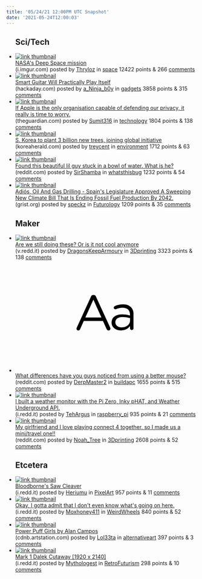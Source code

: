 ```yaml
---
title: '05/24/21 12:00PM UTC Snapshot'
date: '2021-05-24T12:00:03'
---
```

<ul>
<h2>Sci/Tech</h2>

<li><a href='https://i.imgur.com/hSfikhY.jpg'><img src='https://b.thumbs.redditmedia.com/NXDrx2JGXyNmmsEPbo5Xs7AL5vhRMwZAxIeCtEBLAQc.jpg' alt='link thumbnail'></a><div><div class='linkTitle'><a href='https://i.imgur.com/hSfikhY.jpg'>NASA's Deep Space mission</a></div>(i.imgur.com) posted by <a href='https://www.reddit.com/user/Thryloz'>Thryloz</a> in <a href='https://www.reddit.com/r/space'>space</a> 12422 points & 266 <a href='https://www.reddit.com/r/space/comments/njisx2/nasas_deep_space_mission/'>comments</a></div></li>

<li><a href='https://hackaday.com/2021/05/23/smart-guitar-will-practically-play-itself/'><img src='https://b.thumbs.redditmedia.com/ZDLttWPkyJqGxp01tinhaGIMpc_sIh1qKpNUVudcx7k.jpg' alt='link thumbnail'></a><div><div class='linkTitle'><a href='https://hackaday.com/2021/05/23/smart-guitar-will-practically-play-itself/'>Smart Guitar Will Practically Play Itself</a></div>(hackaday.com) posted by <a href='https://www.reddit.com/user/a_Ninja_b0y'>a_Ninja_b0y</a> in <a href='https://www.reddit.com/r/gadgets'>gadgets</a> 3858 points & 315 <a href='https://www.reddit.com/r/gadgets/comments/njakdx/smart_guitar_will_practically_play_itself/'>comments</a></div></li>

<li><a href='https://www.theguardian.com/commentisfree/2021/may/22/if-apple-is-the-only-organisation-capable-of-defending-our-privacy-it-really-is-time-to-worry'><img src='https://a.thumbs.redditmedia.com/HLPHVqSfsj86Aymk1_2NJl_2fnHktBoMCT7g-EVzpc4.jpg' alt='link thumbnail'></a><div><div class='linkTitle'><a href='https://www.theguardian.com/commentisfree/2021/may/22/if-apple-is-the-only-organisation-capable-of-defending-our-privacy-it-really-is-time-to-worry'>If Apple is the only organisation capable of defending our privacy, it really is time to worry.</a></div>(theguardian.com) posted by <a href='https://www.reddit.com/user/Sumit316'>Sumit316</a> in <a href='https://www.reddit.com/r/technology'>technology</a> 1804 points & 138 <a href='https://www.reddit.com/r/technology/comments/njtoox/if_apple_is_the_only_organisation_capable_of/'>comments</a></div></li>

<li><a href='http://www.koreaherald.com/view.php?ud=20210523000210'><img src='https://b.thumbs.redditmedia.com/FTWRtPfGEaeNzMlIlVGkpsCDu4L3kCJsr6SSmGlgdUU.jpg' alt='link thumbnail'></a><div><div class='linkTitle'><a href='http://www.koreaherald.com/view.php?ud=20210523000210'>S. Korea to plant 3 billion new trees, joining global initiative</a></div>(koreaherald.com) posted by <a href='https://www.reddit.com/user/treycent'>treycent</a> in <a href='https://www.reddit.com/r/environment'>environment</a> 1712 points & 63 <a href='https://www.reddit.com/r/environment/comments/nj6xnl/s_korea_to_plant_3_billion_new_trees_joining/'>comments</a></div></li>

<li><a href='https://www.reddit.com/gallery/njf3lk'><img src='https://a.thumbs.redditmedia.com/8Px2uLhVkybeAqXr4dQ_46B1G3G1-q0uzELouVJeP50.jpg' alt='link thumbnail'></a><div><div class='linkTitle'><a href='https://www.reddit.com/gallery/njf3lk'>Found this beautiful lil guy stuck in a bowl of water. What is he?</a></div>(reddit.com) posted by <a href='https://www.reddit.com/user/SirShamba'>SirShamba</a> in <a href='https://www.reddit.com/r/whatsthisbug'>whatsthisbug</a> 1232 points & 54 <a href='https://www.reddit.com/r/whatsthisbug/comments/njf3lk/found_this_beautiful_lil_guy_stuck_in_a_bowl_of/'>comments</a></div></li>

<li><a href='https://grist.org/beacon/adios-oil-and-gas-drilling/'><img src='https://b.thumbs.redditmedia.com/jtLFJ6Z4YRUNTmb8VkPcFj1963V7eTxESpkvV4NjzFE.jpg' alt='link thumbnail'></a><div><div class='linkTitle'><a href='https://grist.org/beacon/adios-oil-and-gas-drilling/'>Adiós, Oil And Gas Drilling - Spain's Legislature Approved A Sweeping New Climate Bill That Is Ending Fossil Fuel Production By 2042.</a></div>(grist.org) posted by <a href='https://www.reddit.com/user/speckz'>speckz</a> in <a href='https://www.reddit.com/r/Futurology'>Futurology</a> 1209 points & 35 <a href='https://www.reddit.com/r/Futurology/comments/nj9lwt/adiós_oil_and_gas_drilling_spains_legislature/'>comments</a></div></li>

<h2>Maker</h2>

<li><a href='https://v.redd.it/rku64qv7aw071'><img src='https://b.thumbs.redditmedia.com/A4mvaj_e8aPj6M5eyF_fFB8zK9dLgNqFCwYqaYrbdtQ.jpg' alt='link thumbnail'></a><div><div class='linkTitle'><a href='https://v.redd.it/rku64qv7aw071'>Are we still doing these? Or is it not cool anymore</a></div>(v.redd.it) posted by <a href='https://www.reddit.com/user/DragonsKeepArmoury'>DragonsKeepArmoury</a> in <a href='https://www.reddit.com/r/3Dprinting'>3Dprinting</a> 3323 points & 138 <a href='https://www.reddit.com/r/3Dprinting/comments/njaywr/are_we_still_doing_these_or_is_it_not_cool_anymore/'>comments</a></div></li>

<li><a href='https://www.reddit.com/r/buildapc/comments/njcrc2/what_differences_have_you_guys_noticed_from_using/'><svg version='1.1' viewBox='-34 -12 104 64' preserveAspectRatio='xMidYMid slice' xmlns='http://www.w3.org/2000/svg' xmlns:xlink='http://www.w3.org/1999/xlink'>
    <title>text link thumbnail</title>
    <path d='M12.19,8.84a1.45,1.45,0,0,0-1.4-1h-.12a1.46,1.46,0,0,0-1.42,1L1.14,26.56a1.29,1.29,0,0,0-.14.59,1,1,0,0,0,1,1,1.12,1.12,0,0,0,1.08-.77l2.08-4.65h11l2.08,4.59a1.24,1.24,0,0,0,1.12.83,1.08,1.08,0,0,0,1.08-1.08,1.64,1.64,0,0,0-.14-.57ZM6.08,20.71l4.59-10.22,4.6,10.22Z'>
    </path>
    <path d='M32.24,14.78A6.35,6.35,0,0,0,27.6,13.2a11.36,11.36,0,0,0-4.7,1,1,1,0,0,0-.58.89,1,1,0,0,0,.94.92,1.23,1.23,0,0,0,.39-.08,8.87,8.87,0,0,1,3.72-.81c2.7,0,4.28,1.33,4.28,3.92v.5a15.29,15.29,0,0,0-4.42-.61c-3.64,0-6.14,1.61-6.14,4.64v.05c0,2.95,2.7,4.48,5.37,4.48a6.29,6.29,0,0,0,5.19-2.48V26.9a1,1,0,0,0,1,1,1,1,0,0,0,1-1.06V19A5.71,5.71,0,0,0,32.24,14.78Zm-.56,7.7c0,2.28-2.17,3.89-4.81,3.89-1.94,0-3.61-1.06-3.61-2.86v-.06c0-1.8,1.5-3,4.2-3a15.2,15.2,0,0,1,4.22.61Z'>
    </path>
    </svg></a><div><div class='linkTitle'><a href='https://www.reddit.com/r/buildapc/comments/njcrc2/what_differences_have_you_guys_noticed_from_using/'>What differences have you guys noticed from using a better mouse?</a></div>(reddit.com) posted by <a href='https://www.reddit.com/user/DerpMaster2'>DerpMaster2</a> in <a href='https://www.reddit.com/r/buildapc'>buildapc</a> 1655 points & 515 <a href='https://www.reddit.com/r/buildapc/comments/njcrc2/what_differences_have_you_guys_noticed_from_using/'>comments</a></div></li>

<li><a href='https://i.redd.it/tfp1fly7cz071.jpg'><img src='https://b.thumbs.redditmedia.com/CgKIBHHCege1N5rZKIQ14REHkn5_FWWk-Sl3qXfMoSo.jpg' alt='link thumbnail'></a><div><div class='linkTitle'><a href='https://i.redd.it/tfp1fly7cz071.jpg'>I built a weather monitor with the Pi Zero, Inky pHAT, and Weather Underground API.</a></div>(i.redd.it) posted by <a href='https://www.reddit.com/user/TehArgus'>TehArgus</a> in <a href='https://www.reddit.com/r/raspberry_pi'>raspberry_pi</a> 935 points & 21 <a href='https://www.reddit.com/r/raspberry_pi/comments/njniis/i_built_a_weather_monitor_with_the_pi_zero_inky/'>comments</a></div></li>

<li><a href='https://www.reddit.com/gallery/njkj6u'><img src='https://b.thumbs.redditmedia.com/TW2iOQ80G4ZcpHUPqLzhhVxnTdG6f0K5Jq4hgjYVjMM.jpg' alt='link thumbnail'></a><div><div class='linkTitle'><a href='https://www.reddit.com/gallery/njkj6u'>My girlfriend and I love playing connect 4 together, so I made us a mini/travel one!!</a></div>(reddit.com) posted by <a href='https://www.reddit.com/user/Noah_Tree'>Noah_Tree</a> in <a href='https://www.reddit.com/r/3Dprinting'>3Dprinting</a> 2608 points & 52 <a href='https://www.reddit.com/r/3Dprinting/comments/njkj6u/my_girlfriend_and_i_love_playing_connect_4/'>comments</a></div></li>

<h2>Etcetera</h2>

<li><a href='https://i.redd.it/3f2885eeow071.png'><img src='https://b.thumbs.redditmedia.com/50uM4MtMkcv990SlGTAvDCt3oSMo1TOZGFELefN2IUM.jpg' alt='link thumbnail'></a><div><div class='linkTitle'><a href='https://i.redd.it/3f2885eeow071.png'>Bloodborne's Saw Cleaver</a></div>(i.redd.it) posted by <a href='https://www.reddit.com/user/Heriumu'>Heriumu</a> in <a href='https://www.reddit.com/r/PixelArt'>PixelArt</a> 957 points & 11 <a href='https://www.reddit.com/r/PixelArt/comments/njcmdg/bloodbornes_saw_cleaver/'>comments</a></div></li>

<li><a href='https://i.redd.it/zefuzp9y3z071.jpg'><img src='https://b.thumbs.redditmedia.com/HHTNWurneWZNMtqsD2B9hL0jyD1zbtLguD7_SW_IsCw.jpg' alt='link thumbnail'></a><div><div class='linkTitle'><a href='https://i.redd.it/zefuzp9y3z071.jpg'>Okay, I gotta admit that I don't even know what's going on here.</a></div>(i.redd.it) posted by <a href='https://www.reddit.com/user/Moxhoney411'>Moxhoney411</a> in <a href='https://www.reddit.com/r/WeirdWheels'>WeirdWheels</a> 840 points & 52 <a href='https://www.reddit.com/r/WeirdWheels/comments/njmnt9/okay_i_gotta_admit_that_i_dont_even_know_whats/'>comments</a></div></li>

<li><a href='https://cdnb.artstation.com/p/assets/images/images/037/848/087/large/alan-campos-meninas-super-poderosas05.jpg'><img src='https://b.thumbs.redditmedia.com/VgpZknNBe7Q7iJ6J5VtXwWuDRtEhGsUaRekJLA-5o3o.jpg' alt='link thumbnail'></a><div><div class='linkTitle'><a href='https://cdnb.artstation.com/p/assets/images/images/037/848/087/large/alan-campos-meninas-super-poderosas05.jpg'>Power Puff Girls by Alan Campos</a></div>(cdnb.artstation.com) posted by <a href='https://www.reddit.com/user/Lol33ta'>Lol33ta</a> in <a href='https://www.reddit.com/r/alternativeart'>alternativeart</a> 397 points & 3 <a href='https://www.reddit.com/r/alternativeart/comments/nj9acb/power_puff_girls_by_alan_campos/'>comments</a></div></li>

<li><a href='https://i.redd.it/e5nbg0rrvqx61.jpg'><img src='https://a.thumbs.redditmedia.com/R8LkXXad0x57xwFZMefOY-oLIlsDPaum07F_XMKG5G0.jpg' alt='link thumbnail'></a><div><div class='linkTitle'><a href='https://i.redd.it/e5nbg0rrvqx61.jpg'>Mark 1 Dalek Cutaway [1920 x 2140]</a></div>(i.redd.it) posted by <a href='https://www.reddit.com/user/Mythologest'>Mythologest</a> in <a href='https://www.reddit.com/r/RetroFuturism'>RetroFuturism</a> 298 points & 10 <a href='https://www.reddit.com/r/RetroFuturism/comments/njfvb3/mark_1_dalek_cutaway_1920_x_2140/'>comments</a></div></li>

</ul>
